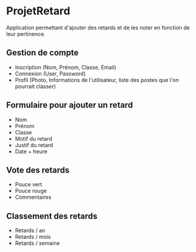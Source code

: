 # ProjetRetard

Application permettant d'ajouter des retards et de les noter en fonction de leur pertinence.

## Gestion de compte

* Inscription (Nom, Prénom, Classe, Email)
* Connexion (User, Password)
* Profil (Photo, Informations de l'utilisateur, liste des postes que l'on pourrait classer)

## Formulaire pour ajouter un retard
* Nom
* Prénom
* Classe
* Motif du retard
* Justif du retard
* Date + heure

## Vote des retards
* Pouce vert
* Pouce rouge
* Commentaires

## Classement des retards
* Retards / an
* Retards / mois
* Retards / semaine
